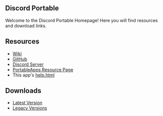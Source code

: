 ## Discord Portable
Welcome to the Discord Portable Homepage! Here you will find resources and download links.
## Resources
- [Wiki](https://github.com/JarlPenguin/DiscordPortable/wiki)
- [GitHub](https://github.com/JarlPenguin/DiscordPortable)
- [Discord Server](https://discord.gg/VVuZHqT)
- [PortableApps Resource Page](https://portableapps.com/node/59805)
- This app's [help.html](https://github.com/JarlPenguin/DiscordPortable/tree/master/docs/help.html)

## Downloads
- [Latest Version](https://github.com/JarlPenguin/DiscordPortable/releases/download/0.0.300.1/DiscordPortable_0.0.301_Dev_Test_1.paf.exe)
- [Legacy Versions](https://github.com/JarlPenguin/DiscordPortable/releases)
